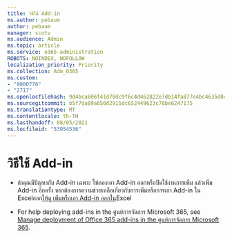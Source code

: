 ```yaml
---
title: วิธีใช้ Add-in
ms.author: pebaum
author: pebaum
manager: scotv
ms.audience: Admin
ms.topic: article
ms.service: o365-administration
ROBOTS: NOINDEX, NOFOLLOW
localization_priority: Priority
ms.collection: Adm_O365
ms.custom:
- "9000776"
- "2717"
ms.openlocfilehash: 9d4bca606f41d78dc9f6c4d462822e7db14fa877e4bc4635d0cfb05230541661
ms.sourcegitcommit: b5f7da89a650d2915dc652449623c78be6247175
ms.translationtype: MT
ms.contentlocale: th-TH
ms.lasthandoff: 08/05/2021
ms.locfileid: "53954536"
---
```

# <a name="add-in-help"></a>วิธีใช้ Add-in

- ถ้าคุณมีปัญหากับ Add-in เฉพาะ ให้ลองเอา Add-in ออกหรือปิดใช้งานการเพิ่ม แล้วเพิ่ม Add-in อีกครั้ง หากต้องการความช่วยเหลือเกี่ยวกับการเพิ่มหรือการเอา Add-in ใน Excelออก[ให้ดู เพิ่มหรือเอา Add-in ออกใน](https://support.office.com/client/0af570c4-5cf3-4fa9-9b88-403625a0b460)Excel

- For help deploying add-ins in the ศูนย์การจัดการ Microsoft 365, see [Manage deployment of Office 365 add-ins in the ศูนย์การจัดการ Microsoft 365](https://docs.microsoft.com/microsoft-365/admin/manage/manage-deployment-of-add-ins).
